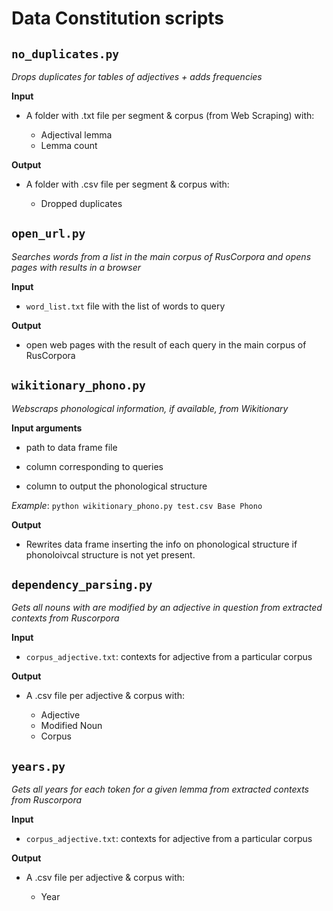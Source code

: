 # Data Constitution scripts

## `no_duplicates.py` 

*Drops duplicates for tables of adjectives + adds frequencies*

**Input**

- A folder with .txt file per segment & corpus (from Web Scraping) with: 

    - Adjectival lemma
    - Lemma count

**Output**

- A folder with .csv file per segment & corpus with: 

    - Dropped duplicates

## `open_url.py` 

*Searches words from a list in the main corpus of RusCorpora and opens pages with results in a browser*

**Input**

- `word_list.txt` file with the list of words to query

**Output**

- open web pages with the result of each query in the main corpus of RusCorpora

## `wikitionary_phono.py` 

*Webscraps phonological information, if available, from Wikitionary*

**Input arguments**

- path to data frame file

- column corresponding to queries

- column to output the phonological structure

*Example*: `python wikitionary_phono.py test.csv Base Phono`

**Output**

- Rewrites data frame inserting the info on phonological structure if phonoloivcal structure is not yet present.

## `dependency_parsing.py` 

*Gets all nouns with are modified by an adjective in question from extracted contexts from Ruscorpora*

**Input**

- `corpus_adjective.txt`: contexts for adjective from a particular corpus

**Output**

- A .csv file per adjective & corpus with: 

    - Adjective
    - Modified Noun
    - Corpus

## `years.py` 

*Gets all years for each token for a given lemma from extracted contexts from Ruscorpora*

**Input**

- `corpus_adjective.txt`: contexts for adjective from a particular corpus

**Output**

- A .csv file per adjective & corpus with: 

    - Year